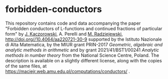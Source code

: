 # forbidden-conductors
This repository contains code and data accompanying the paper "Forbidden conductors of L-functions and continued fractions of particular form" by [J. Kaczorowski](https://orcid.org/0000-0003-1045-122X), A. Perelli and [M. Radziejewski](https://orcid.org/0000-0001-8568-7494), http://doi.org//10.4064/aa220721-30-9 supported by the Istituto Nazionale di Alta Matematica, by the MIUR grant PRIN-2017 _Geometric, algebraic and analytic methods in arithmetic_ and by grant 2021/41/BST1/00241 _Analytic methods in number theory_ from the National Science Centre, Poland.
The description is available on a slightly different license, along with the copies of the same files, at https://maciejr.web.amu.edu.pl/computations/conductors/ .
